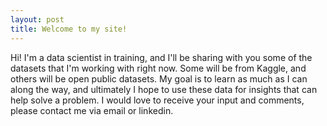 ```yaml
---
layout: post
title: Welcome to my site!
---
```

Hi! I'm a data scientist in training, and I'll be sharing with you some of the datasets that I'm working with right now. Some will be from Kaggle, and others will be open public datasets. My goal is to learn as much as I can along the way, and ultimately I hope to use these data for insights that can help solve a problem. 
I would love to receive your input and comments, please contact me via email or linkedin.

